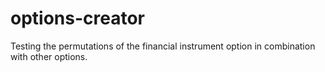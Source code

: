 # options-creator
Testing the permutations of the financial instrument option in combination with other options.
